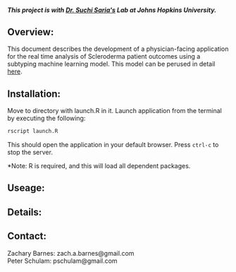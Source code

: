 
<h5>This project is with <a href="http://www.suchisaria.com">Dr. Suchi Saria's</a> Lab at Johns Hopkins University.</h5> 

<h2>Overview:</h2>

This document describes the development of a physician-facing application for the real time analysis of Scleroderma patient outcomes using a subtyping machine learning model. This model can be perused in detail <a href="https://github.com/zabarnes/Hopkins-ML/blob/master/SubtypingModel_Paper.pdf">here</a>.

<h2>Installation:</h2>

Move to directory with launch.R in it. Launch application from the terminal by executing the following:

```bash
rscript launch.R
```

This should open the application in your default browser. Press `ctrl-c` to stop the server.


*Note: R is required, and this will load all dependent packages.

<h2>Useage:</h2>

<h2>Details:</h2>

<h2>Contact:</h2>
Zachary Barnes: zach.a.barnes@gmail.com <br>
Peter Schulam: pschulam@gmail.com <br>
